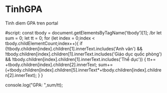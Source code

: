 # TinhGPA
Tinh diem GPA tren portal


#script:
const tbody = document.getElementsByTagName('tbody')[1]; /br
let sum = 0;
let tt = 0;
for (let index = 0;index < tbody.childElementCount;index++){
  if (!tbody.children[index].children[1].innerText.includes('Anh văn') &&
      !tbody.children[index].children[1].innerText.includes('Giáo dục quốc phòng') && 
      !tbody.children[index].children[1].innerText.includes('Thể dục'))
  {
      tt+= +tbody.children[index].children[2].innerText;
      sum+= (+tbody.children[index].children[5].innerText*+tbody.children[index].children[2].innerText);
  }
}

console.log("GPA: ",sum/tt);
